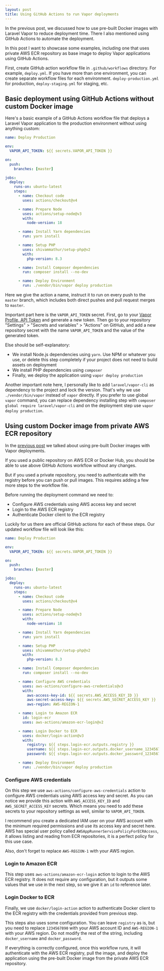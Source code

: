 ```yaml
---
layout: post
title: Using GitHub Actions to run Vapor deployments
---
```


In the previous post, we discussed how to use pre-built Docker images with Laravel Vapor to reduce deployment time.
There I also mentioned using GitHub Actions to automate the deployment.

In this post I want to showcase some examples, including one that uses private AWS ECR repository as base image to deploy Vapor applications using GitHub Actions.

<!--more-->

First, create GitHub action workflow file in `.github/workflows` directory.
For example, `deploy.yml`. If you have more than one environment, you can create separate workflow files for each environment.
`deploy-production.yml` for production, `deploy-staging.yml` for staging, etc.

## Basic deployment using GitHub Actions without custom Docker image

Here's a basic example of a GitHub Actions workflow file that deploys a Laravel Vapor application to the production environment without using anything custom:

```yaml
name: Deploy Production

env:
  VAPOR_API_TOKEN: ${{ secrets.VAPOR_API_TOKEN }}

on:
  push:
    branches: [master]

jobs:
  deploy:
    runs-on: ubuntu-latest
    steps:
      - name: Checkout code
        uses: actions/checkout@v4

      - name: Prepare Node
        uses: actions/setup-node@v3
        with:
          node-version: 18

      - name: Install Yarn dependencies
        run: yarn install

      - name: Setup PHP
        uses: shivammathur/setup-php@v2
        with:
          php-version: 8.3

      - name: Install Composer dependencies
        run: composer install --no-dev

      - name: Deploy Environment
        run: ./vendor/bin/vapor deploy production
```

Here we give the action a name, instruct it to run on every push to the `master` branch, which includes both direct pushes and pull request merges to `master`.

Important part here is the `VAPOR_API_TOKEN` secret.
First, go to your [Vapor Profile, API Token](https://vapor.laravel.com/app/account/api-tokens) and generate a new token.
Then go to your repository "Settings" > "Secrets and variables" > "Actions" on GitHub, and add a new repository secret with the name `VAPOR_API_TOKEN` and the value of the generated token.

Else should be self-explanatory:

- We install Node.js dependencies using `yarn`. Use NPM or whatever you use, or delete this step completely if your project does not need to build assets on deployment
- We install PHP dependencies using `composer`
- Finally, we deploy the application using `vapor deploy production`

Another important note here, I personally like to add `laravel/vapor-cli` as dependency to the project and lock the version. That's why we use `./vendor/bin/vapor` instead of `vapor` directly.
If you prefer to use global `vapor` command, you can replace dependency installing step with `composer global require laravel/vapor-cli` and on the deployment step use `vapor deploy production`.

## Using custom Docker image from private AWS ECR repository

In the [previous post](https://orkhan.dev/2024/02/06/using-pre-built-docker-images-with-laravel-vapor-to-reduce-deployment-time/) we talked about using pre-built Docker images with Vapor deployments.

If you used a public repository on AWS ECR or Docker Hub, you should be able to use above GitHub Actions workflow without any changes.

But if you used a private repository, you need to authenticate with the registry before you can push or pull images. This requires adding a few more steps to the workflow file.

Before running the deployment command we need to:

- Configure AWS credentials using AWS access key and secret
- Login to the AWS ECR registry
- Authenticate Docker client to the ECR registry

Luckily for us there are official GitHub actions for each of these steps. Our updated workflow file will look like this:

```yaml
name: Deploy Production

env:
  VAPOR_API_TOKEN: ${{ secrets.VAPOR_API_TOKEN }}

on:
  push:
    branches: [master]

jobs:
  deploy:
    runs-on: ubuntu-latest
    steps:
      - name: Checkout code
        uses: actions/checkout@v4

      - name: Prepare Node
        uses: actions/setup-node@v3
        with:
          node-version: 18

      - name: Install Yarn dependencies
        run: yarn install

      - name: Setup PHP
        uses: shivammathur/setup-php@v2
        with:
          php-version: 8.3

      - name: Install Composer dependencies
        run: composer install --no-dev

      - name: Configure AWS credentials
        uses: aws-actions/configure-aws-credentials@v3
        with:
          aws-access-key-id: ${{ secrets.AWS_ACCESS_KEY_ID }}
          aws-secret-access-key: ${{ secrets.AWS_SECRET_ACCESS_KEY }}
          aws-region: AWS-REGION-1

      - name: Login to Amazon ECR
        id: login-ecr
        uses: aws-actions/amazon-ecr-login@v2

      - name: Login Docker to ECR
        uses: docker/login-action@v3
        with:
          registry: ${{ steps.login-ecr.outputs.registry }}
          username: ${{ steps.login-ecr.outputs.docker_username_1234567890_dkr_ecr_AWS-REGION-1_amazonaws_com }}
          password: ${{ steps.login-ecr.outputs.docker_password_1234567890_dkr_ecr_AWS-REGION-1_amazonaws_com }}

      - name: Deploy Environment
        run: ./vendor/bin/vapor deploy production
```

### Configure AWS credentials

On this step we use `aws-actions/configure-aws-credentials` action to configure AWS credentials using AWS access key and secret.
As you can notice we provide this action with `AWS_ACCESS_KEY_ID` and `AWS_SECRET_ACCESS_KEY` secrets. Which means you need to add these secrets to your repository settings as well, similar to `VAPOR_API_TOKEN`.

I recommend you create a dedicated IAM user on your AWS account with the minimum required permissions and use its access key and secret here.
AWS has special user policy called `AWSAppRunnerServicePolicyForECRAccess`, it allows listing and reading from ECR repositories, it is a perfect policy for this use case.

Also, don't forget to replace `AWS-REGION-1` with your AWS region.

### Login to Amazon ECR

This step uses `aws-actions/amazon-ecr-login` action to login to the AWS ECR registry.
It does not require any configuration, but it outputs some values that we use in the next step, so we give it an `id` to reference later.

### Login Docker to ECR

Finally, we use `docker/login-action` action to authenticate Docker client to the ECR registry with the credentials provided from previous step.

This steps also uses some configuration.
You can leave `registry` as is, but you need to replace `1234567890` with your AWS account ID and `AWS-REGION-1` with your AWS region.
Do not modify the rest of the string, including `docker_username` and `docker_password`.

If everything is correctly configured, once this workflow runs, it will authenticate with the AWS ECR registry, pull the image, and deploy the application using the pre-built Docker image from the private AWS ECR repository.